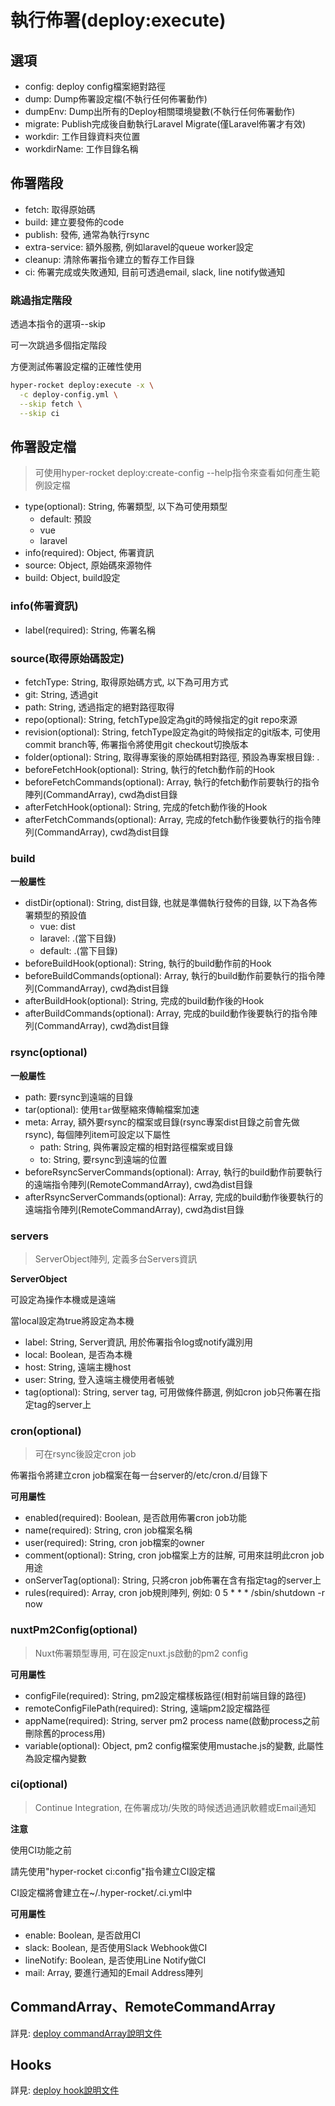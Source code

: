 # 執行佈署(deploy:execute)

## 選項

- config: deploy config檔案絕對路徑
- dump: Dump佈署設定檔(不執行任何佈署動作)
- dumpEnv: Dump出所有的Deploy相關環境變數(不執行任何佈署動作)
- migrate: Publish完成後自動執行Laravel Migrate(僅Laravel佈署才有效)
- workdir: 工作目錄資料夾位置
- workdirName: 工作目錄名稱

## 佈署階段

- fetch: 取得原始碼
- build: 建立要發佈的code
- publish: 發佈, 通常為執行rsync
- extra-service: 額外服務, 例如laravel的queue worker設定
- cleanup: 清除佈署指令建立的暫存工作目錄
- ci: 佈署完成或失敗通知, 目前可透過email, slack, line notify做通知

### 跳過指定階段

透過本指令的選項--skip

可一次跳過多個指定階段

方便測試佈署設定檔的正確性使用

```bash
hyper-rocket deploy:execute -x \
  -c deploy-config.yml \
  --skip fetch \
  --skip ci 
```

## 佈署設定檔

> 可使用hyper-rocket deploy:create-config --help指令來查看如何產生範例設定檔

- type(optional): String, 佈署類型, 以下為可使用類型
    - default: 預設
    - vue
    - laravel
- info(required): Object, 佈署資訊
- source: Object, 原始碼來源物件
- build: Object, build設定

### info(佈署資訊)

- label(required): String, 佈署名稱

### source(取得原始碼設定)

- fetchType: String, 取得原始碼方式, 以下為可用方式
- git: String, 透過git
- path: String, 透過指定的絕對路徑取得
- repo(optional): String, fetchType設定為git的時候指定的git repo來源
- revision(optional): String, fetchType設定為git的時候指定的git版本, 可使用commit branch等, 佈署指令將使用git checkout切換版本
- folder(optional): String, 取得專案後的原始碼相對路徑, 預設為專案根目錄: .
- beforeFetchHook(optional): String, 執行的fetch動作前的Hook
- beforeFetchCommands(optional): Array, 執行的fetch動作前要執行的指令陣列(CommandArray), cwd為dist目錄
- afterFetchHook(optional): String, 完成的fetch動作後的Hook
- afterFetchCommands(optional): Array, 完成的fetch動作後要執行的指令陣列(CommandArray), cwd為dist目錄

### build

**一般屬性**

- distDir(optional): String, dist目錄, 也就是準備執行發佈的目錄, 以下為各佈署類型的預設值
    - vue: dist
    - laravel: .(當下目錄)
    - default: .(當下目錄)
- beforeBuildHook(optional): String, 執行的build動作前的Hook
- beforeBuildCommands(optional): Array, 執行的build動作前要執行的指令陣列(CommandArray), cwd為dist目錄
- afterBuildHook(optional): String, 完成的build動作後的Hook
- afterBuildCommands(optional): Array, 完成的build動作後要執行的指令陣列(CommandArray), cwd為dist目錄

### rsync(optional)

**一般屬性**

- path: 要rsync到遠端的目錄
- tar(optional): 使用`tar`做壓縮來傳輸檔案加速
- meta: Array, 額外要rsync的檔案或目錄(rsync專案dist目錄之前會先做rsync), 每個陣列item可設定以下屬性
    - path: String, 與佈署設定檔的相對路徑檔案或目錄
    - to: String, 要rsync到遠端的位置
- beforeRsyncServerCommands(optional): Array, 執行的build動作前要執行的遠端指令陣列(RemoteCommandArray), cwd為dist目錄
- afterRsyncServerCommands(optional): Array, 完成的build動作後要執行的遠端指令陣列(RemoteCommandArray), cwd為dist目錄

### servers

> ServerObject陣列, 定義多台Servers資訊

**ServerObject**

可設定為操作本機或是遠端

當local設定為true將設定為本機

- label: String, Server資訊, 用於佈署指令log或notify識別用
- local: Boolean, 是否為本機
- host: String, 遠端主機host
- user: String, 登入遠端主機使用者帳號
- tag(optional): String, server tag, 可用做條件篩選, 例如cron job只佈署在指定tag的server上

### cron(optional)

> 可在rsync後設定cron job

佈署指令將建立cron job檔案在每一台server的/etc/cron.d/目錄下

**可用屬性**

- enabled(required): Boolean, 是否啟用佈署cron job功能
- name(required): String, cron job檔案名稱
- user(required): String, cron job檔案的owner
- comment(optional): String, cron job檔案上方的註解, 可用來註明此cron job用途
- onServerTag(optional): String, 只將cron job佈署在含有指定tag的server上
- rules(required): Array, cron job規則陣列, 例如: 0 5 * * * /sbin/shutdown -r now

### nuxtPm2Config(optional)

> Nuxt佈署類型專用, 可在設定nuxt.js啟動的pm2 config

**可用屬性**

- configFile(required): String, pm2設定檔樣板路徑(相對前端目錄的路徑)
- remoteConfigFilePath(required): String, 遠端pm2設定檔路徑
- appName(required): String, server pm2 process name(啟動process之前刪除舊的process用)
- variable(optional): Object, pm2 config檔案使用mustache.js的變數, 此屬性為設定檔內變數

### ci(optional)

> Continue Integration, 在佈署成功/失敗的時候透過通訊軟體或Email通知

**注意**

使用CI功能之前

請先使用"hyper-rocket ci:config"指令建立CI設定檔

CI設定檔將會建立在~/.hyper-rocket/.ci.yml中

**可用屬性**

- enable: Boolean, 是否啟用CI
- slack: Boolean, 是否使用Slack Webhook做CI
- lineNotify: Boolean, 是否使用Line Notify做CI
- mail: Array, 要進行通知的Email Address陣列

## CommandArray、RemoteCommandArray

詳見: <a href="/deploy/execute/commandArray">deploy commandArray說明文件</a>

## Hooks

詳見: <a href="/deploy/execute/hooks">deploy hook說明文件</a>
